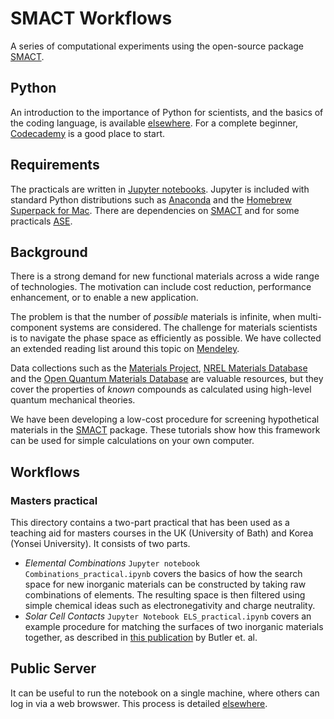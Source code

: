 # SMACT Workflows
A series of computational experiments using the open-source package [SMACT](https://github.com/WMD-group/smact).

## Python
An introduction to the importance of Python for scientists, and the basics of the coding language, is available [elsewhere](https://www.researchgate.net/profile/Brian_Toby/publication/269995603_Why_scientists_should_learn_to_program_in_Python/links/549dbd610cf2b803713a7bec.pdf). For a complete beginner, [Codecademy](https://www.codecademy.com/learn/python) is a good place to start. 

## Requirements
The practicals are written in [Jupyter notebooks](http://jupyter.org). Jupyter is included with standard Python distributions such as [Anaconda](https://www.continuum.io/downloads) and the [Homebrew Superpack for Mac](http://stronginference.com/ScipySuperpack/). There are dependencies on [SMACT](https://github.com/WMD-group/smact) and for some practicals [ASE](https://wiki.fysik.dtu.dk/ase/).

## Background
There is a strong demand for new functional materials across a wide range of technologies. The motivation can include cost reduction, performance enhancement, or to enable a new application. 

The problem is that the number of *possible* materials is infinite, when multi-component systems are considered. The challenge for materials scientists is to navigate the phase space as efficiently as possible. We have collected an extended reading list around this topic on [Mendeley](https://www.mendeley.com/groups/8113991/materials-design/overview/). 

Data collections such as the [Materials Project](https://www.materialsproject.org), [NREL Materials Database](http://materials.nrel.gov) and the [Open Quantum Materials Database](http://oqmd.org) are valuable resources, but they cover the properties of *known* compounds as calculated using high-level quantum mechanical theories.

We have been developing a low-cost procedure for screening hypothetical materials in the [SMACT](https://github.com/WMD-group/SMACT) package. These tutorials show how this framework can be used for simple calculations on your own computer. 

## Workflows
### Masters practical
This directory contains a two-part practical that has been used as a teaching aid for masters courses in the UK (University of Bath) and Korea (Yonsei University).
It consists of two parts.

- *Elemental Combinations* `Jupyter notebook Combinations_practical.ipynb` covers the basics of how the search space for new inorganic materials can be constructed by taking raw combinations of elements. The resulting space is then filtered using simple chemical ideas such as electronegativity and charge neutrality. 
- *Solar Cell Contacts* `Jupyter Notebook ELS_practical.ipynb` covers an example procedure for matching the surfaces of two inorganic materials together, as described in [this publication](https://pubs.rsc.org/en/content/articlelanding/2016/tc/c5tc04091d#!divAbstract) by Butler et. al.

## Public Server
It can be useful to run the notebook on a single machine, where others can log in via a web browswer. This process is detailed [elsewhere](http://jupyter-notebook.readthedocs.org/en/latest/public_server.html).


